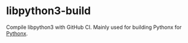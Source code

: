 # libpython3-build
Compile libpython3 with GitHub CI. Mainly used for building Pythonx for [Pythonx](https://github.com/cocoa-xu/pythonx).

